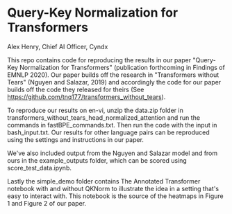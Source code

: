 # Query-Key Normalization for Transformers
Alex Henry, Chief AI Officer, Cyndx

This repo contains code for reproducing the results in our paper "Query-Key Normalization for Transformers" (publication forthcoming in Findings of EMNLP 2020).  Our paper builds off the research in "Transformers without Tears" (Nguyen and Salazar, 2019) and accordingly the code for our paper builds off the code they released for theirs (See https://github.com/tnq177/transformers_without_tears).

To reproduce our results on en-vi, unzip the data.zip folder in transformers_without_tears_head_normalized_attention and run the commands in fastBPE_commands.txt.  Then run the code with the input in bash_input.txt.  Our results for other language pairs can be reproduced using the settings and instructions in our paper.

We've also included output from the Nguyen and Salazar model and from ours in the example_outputs folder, which can be scored using score_test_data.ipynb.

Lastly the simple_demo folder contains The Annotated Transformer notebook with and without QKNorm to illustrate the idea in a setting that's easy to interact with.  This notebook is the source of the heatmaps in Figure 1 and Figure 2 of our paper.
